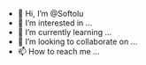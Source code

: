 - 👋 Hi, I’m @Softolu
- 👀 I’m interested in ...
- 🌱 I’m currently learning ...
- 💞️ I’m looking to collaborate on ...
- 📫 How to reach me ...

<!---
Softolu/Softolu is a ✨ special ✨ repository because its `README.md` (this file) appears on your GitHub profile.
You can click the Preview link to take a look at your changes.
--->
